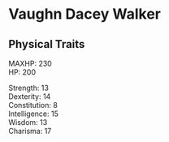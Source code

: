 # Vaughn Dacey Walker  

## Physical Traits
MAXHP: 230  
HP: 200

Strength: 13  
Dexterity: 14  
Constitution: 8  
Intelligence: 15  
Wisdom: 13  
Charisma: 17  
